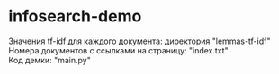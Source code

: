 # infosearch-demo  
Значения tf-idf для каждого документа: директория "lemmas-tf-idf"  
Номера документов с ссылками на страницу: "index.txt"  
Код демки: "main.py"  

